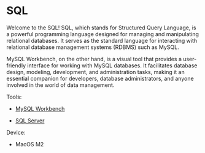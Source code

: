 # SQL 

Welcome to the SQL!
SQL, which stands for Structured Query Language, is a powerful programming language designed for managing and manipulating relational databases. It serves as the standard language for interacting with relational database management systems (RDBMS) such as MySQL.


MySQL Workbench, on the other hand, is a visual tool that provides a user-friendly interface for working with MySQL databases. It facilitates database design, modeling, development, and administration tasks, making it an essential companion for developers, database administrators, and anyone involved in the world of data management.

Tools:
* [MySQL Workbench](https://downloads.mysql.com/archives/workbench/ )

* [SQL Server](https://downloads.mysql.com/archives/community/)

Device:
* MacOS M2
